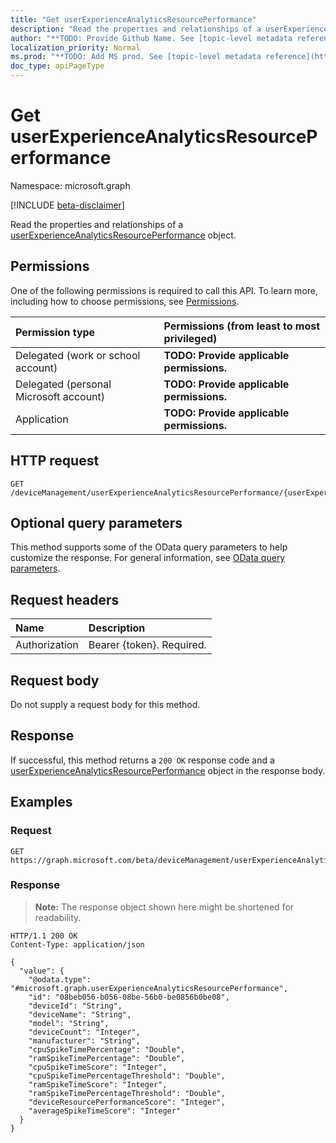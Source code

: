 ```yaml
---
title: "Get userExperienceAnalyticsResourcePerformance"
description: "Read the properties and relationships of a userExperienceAnalyticsResourcePerformance object."
author: "**TODO: Provide Github Name. See [topic-level metadata reference](https://msgo.azurewebsites.net/add/document/guidelines/metadata.html#topic-level-metadata)**"
localization_priority: Normal
ms.prod: "**TODO: Add MS prod. See [topic-level metadata reference](https://msgo.azurewebsites.net/add/document/guidelines/metadata.html#topic-level-metadata)**"
doc_type: apiPageType
---
```


# Get userExperienceAnalyticsResourcePerformance
Namespace: microsoft.graph

[!INCLUDE [beta-disclaimer](../../includes/beta-disclaimer.md)]

Read the properties and relationships of a [userExperienceAnalyticsResourcePerformance](../resources/intune-userexperienceanalyticsresourceperformance.md) object.

## Permissions
One of the following permissions is required to call this API. To learn more, including how to choose permissions, see [Permissions](/graph/permissions-reference).

|Permission type|Permissions (from least to most privileged)|
|:---|:---|
|Delegated (work or school account)|**TODO: Provide applicable permissions.**|
|Delegated (personal Microsoft account)|**TODO: Provide applicable permissions.**|
|Application|**TODO: Provide applicable permissions.**|

## HTTP request

<!-- {
  "blockType": "ignored"
}
-->
``` http
GET /deviceManagement/userExperienceAnalyticsResourcePerformance/{userExperienceAnalyticsResourcePerformanceId}
```

## Optional query parameters
This method supports some of the OData query parameters to help customize the response. For general information, see [OData query parameters](/graph/query-parameters).

## Request headers
|Name|Description|
|:---|:---|
|Authorization|Bearer {token}. Required.|

## Request body
Do not supply a request body for this method.

## Response

If successful, this method returns a `200 OK` response code and a [userExperienceAnalyticsResourcePerformance](../resources/intune-userexperienceanalyticsresourceperformance.md) object in the response body.

## Examples

### Request
<!-- {
  "blockType": "request",
  "name": "get_userexperienceanalyticsresourceperformance"
}
-->
``` http
GET https://graph.microsoft.com/beta/deviceManagement/userExperienceAnalyticsResourcePerformance/{userExperienceAnalyticsResourcePerformanceId}
```


### Response
>**Note:** The response object shown here might be shortened for readability.
<!-- {
  "blockType": "response",
  "truncated": true,
  "@odata.type": "microsoft.graph.userExperienceAnalyticsResourcePerformance"
}
-->
``` http
HTTP/1.1 200 OK
Content-Type: application/json

{
  "value": {
    "@odata.type": "#microsoft.graph.userExperienceAnalyticsResourcePerformance",
    "id": "08beb056-b056-08be-56b0-be0856b0be08",
    "deviceId": "String",
    "deviceName": "String",
    "model": "String",
    "deviceCount": "Integer",
    "manufacturer": "String",
    "cpuSpikeTimePercentage": "Double",
    "ramSpikeTimePercentage": "Double",
    "cpuSpikeTimeScore": "Integer",
    "cpuSpikeTimePercentageThreshold": "Double",
    "ramSpikeTimeScore": "Integer",
    "ramSpikeTimePercentageThreshold": "Double",
    "deviceResourcePerformanceScore": "Integer",
    "averageSpikeTimeScore": "Integer"
  }
}
```

